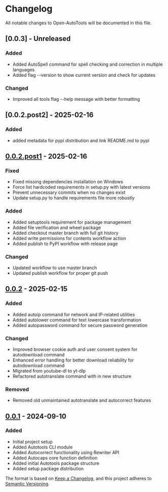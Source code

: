 # Changelog

All notable changes to Open-AutoTools will be documented in this file.

## [0.0.3] - Unreleased

### Added

- Added AutoSpell command for spell checking and correction in multiple languages
- Added flag --version to show current version and check for updates

### Changed

- Improved all tools flag --help message with better formatting

## [0.0.2.post2] - 2025-02-16

### Added

- added metadata for pypi distribution and link README.md to pypi

## [0.0.2.post1] - 2025-02-16

### Fixed

- Fixed missing dependencies installation on Windows
- Force list hardcoded requirements in setup.py with latest versions
- Prevent unnecessary commits when no changes exist
- Update setup.py to handle requirements file more robustly

### Added

- Added setuptools requirement for package management
- Added file verification and wheel package
- Added checkout master branch with full git history
- Added write permissions for contents workflow action
- Added publish to PyPI workflow with release page

### Changed

- Updated workflow to use master branch
- Updated publish workflow for proper git push

## [0.0.2] - 2025-02-15

### Added

- Added autoip command for network and IP-related utilities
- Added autolower command for text lowercase transformation
- Added autopassword command for secure password generation

### Changed

- Improved browser cookie auth and user consent system for autodownload command
- Enhanced error handling for better download reliability for autodownload command
- Migrated from youtube-dl to yt-dlp
- Refactored autotranslate command with in new structure

### Removed

- Removed old unmaintained autotranslate and autocorrect features

## [0.0.1] - 2024-09-10

### Added

- Initial project setup
- Added Autotools CLI module
- Added Autocorrect functionality using Rewriter API
- Added Autocaps core function definition
- Added initial Autotools package structure
- Added setup package distribution

[0.0.2.post1]: https://github.com/BabylooPro/Open-AutoTools/releases/tag/v0.0.2.post1
[0.0.2]: https://github.com/BabylooPro/Open-AutoTools/releases/tag/v0.0.2
[0.0.1]: https://github.com/BabylooPro/Open-AutoTools/releases/tag/v0.0.1

The format is based on [Keep a Changelog](https://keepachangelog.com/en/1.0.0/),
and this project adheres to [Semantic Versioning](https://semver.org/spec/v2.0.0.html).
